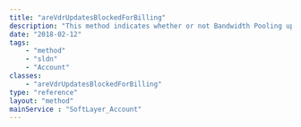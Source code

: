 ```yaml
---
title: "areVdrUpdatesBlockedForBilling"
description: "This method indicates whether or not Bandwidth Pooling updates are blocked for the account so the billing cycle can run.  Generally, accounts are restricted from moving servers in or out of Bandwidth Pools from 12:00 CST on the day prior to billing, until the billing batch completes, sometime after midnight the day of actual billing for the account. "
date: "2018-02-12"
tags:
    - "method"
    - "sldn"
    - "Account"
classes:
    - "areVdrUpdatesBlockedForBilling"
type: "reference"
layout: "method"
mainService : "SoftLayer_Account"
---
```

